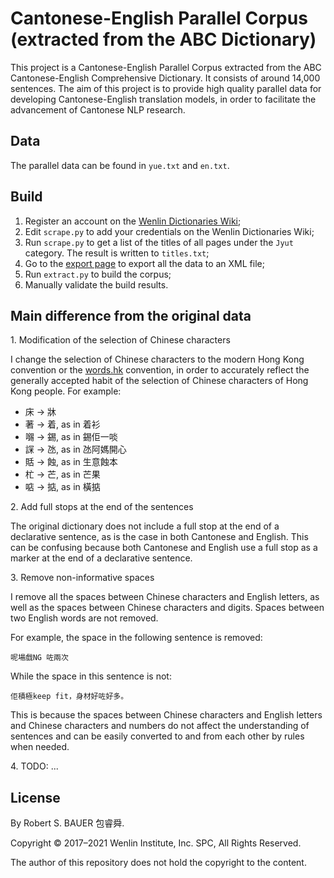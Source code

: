 # Cantonese-English Parallel Corpus (extracted from the ABC Dictionary)

This project is a Cantonese-English Parallel Corpus extracted from the ABC Cantonese-English Comprehensive Dictionary. It consists of around 14,000 sentences. The aim of this project is to provide high quality parallel data for developing Cantonese-English translation models, in order to facilitate the advancement of Cantonese NLP research.

## Data

The parallel data can be found in `yue.txt` and `en.txt`.

## Build

1. Register an account on the [Wenlin Dictionaries Wiki](https://wenlin.co/);
1. Edit `scrape.py` to add your credentials on the Wenlin Dictionaries Wiki;
1. Run `scrape.py` to get a list of the titles of all pages under the `Jyut` category. The result is written to `titles.txt`;
1. Go to the [export page](https://wenlin.co/wow/Special:Export) to export all the data to an XML file;
1. Run `extract.py` to build the corpus;
1. Manually validate the build results.

## Main difference from the original data

1\. Modification of the selection of Chinese characters

I change the selection of Chinese characters to the modern Hong Kong convention or the [words.hk](https://words.hk/) convention, in order to accurately reflect the generally accepted habit of the selection of Chinese characters of Hong Kong people. For example:

- 床 -> 牀
- 著 -> 着, as in 着衫
- 𡃶 -> 錫, as in 錫佢一啖
- 𧨾 -> 氹, as in 氹阿媽開心
- 𧵳 -> 蝕, as in 生意蝕本
- 杧 -> 芒, as in 芒果
- 𠶧 -> 掂, as in 橫掂

2\. Add full stops at the end of the sentences

The original dictionary does not include a full stop at the end of a declarative sentence, as is the case in both Cantonese and English. This can be confusing because both Cantonese and English use a full stop as a marker at the end of a declarative sentence.

3\. Remove non-informative spaces

I remove all the spaces between Chinese characters and English letters, as well as the spaces between Chinese characters and digits. Spaces between two English words are not removed.

For example, the space in the following sentence is removed:

```
呢場戲NG 咗兩次
```

While the space in this sentence is not:

```
佢積極keep fit，身材好咗好多。
```

This is because the spaces between Chinese characters and English letters and Chinese characters and numbers do not affect the understanding of sentences and can be easily converted to and from each other by rules when needed.

4\. TODO: ...

## License

By Robert S. BAUER 包睿舜.

Copyright © 2017–2021 Wenlin Institute, Inc. SPC, All Rights Reserved.

The author of this repository does not hold the copyright to the content.
